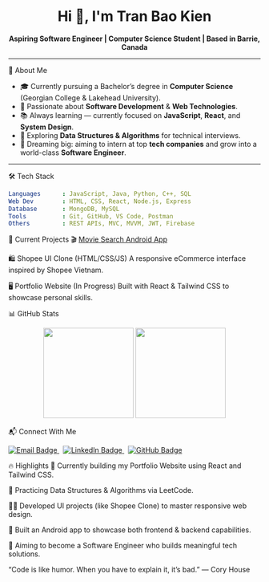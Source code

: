 <h1 align="center">Hi 👋, I'm Tran Bao Kien</h1>

<p align="center">
  <b>Aspiring Software Engineer | Computer Science Student | Based in Barrie, Canada</b>
</p>

---

💖 About Me

- 🎓 Currently pursuing a Bachelor’s degree in **Computer Science** (Georgian College & Lakehead University).
- 🚀 Passionate about **Software Development** & **Web Technologies**.
- 📚 Always learning — currently focused on **JavaScript**, **React**, and **System Design**.
- 🧠 Exploring **Data Structures & Algorithms** for technical interviews.
- 🌟 Dreaming big: aiming to intern at top **tech companies** and grow into a world-class **Software Engineer**.

---

🛠 Tech Stack

```yaml
Languages      : JavaScript, Java, Python, C++, SQL  
Web Dev        : HTML, CSS, React, Node.js, Express  
Database       : MongoDB, MySQL  
Tools          : Git, GitHub, VS Code, Postman  
Others         : REST APIs, MVC, MVVM, JWT, Firebase
```
🧩 Current Projects
🎬 [Movie Search Android App](https://github.com/tranbaokien2005/movie-search-android-app)

🛍️ Shopee UI Clone (HTML/CSS/JS)
A responsive eCommerce interface inspired by Shopee Vietnam.

🖥️ Portfolio Website (In Progress)
Built with React & Tailwind CSS to showcase personal skills.

📊 GitHub Stats
<p align="center"> <img src="https://github-readme-stats.vercel.app/api?username=tranbaokien2005&show_icons=true&theme=github_dark" height="180"/> <img src="https://github-readme-stats.vercel.app/api/top-langs/?username=tranbaokien2005&layout=compact&theme=github_dark" height="180"/> </p>

📬 Connect With Me

<p align="left">
  <a href="mailto:tranbaokien.2005@gmail.com">
    <img src="https://img.shields.io/badge/Gmail-Email_Me-red?style=flat&logo=gmail&logoColor=white" alt="Email Badge"/>
  </a>&nbsp;
  <a href="https://www.linkedin.com/in/bao-kien-tran">
    <img src="https://img.shields.io/badge/LinkedIn-Profile-blue?style=flat&logo=linkedin&logoColor=white" alt="LinkedIn Badge"/>
  </a>&nbsp;
  <a href="https://github.com/tranbaokien2005">
    <img src="https://img.shields.io/badge/GitHub-tranbaokien2005-181717?style=flat&logo=github&logoColor=white" alt="GitHub Badge"/>
  </a>
</p>




🔥 Highlights
🔧 Currently building my Portfolio Website using React and Tailwind CSS.

🧠 Practicing Data Structures & Algorithms via LeetCode.

🧑‍💻 Developed UI projects (like Shopee Clone) to master responsive web design.

📱 Built an Android app to showcase both frontend & backend capabilities.

💼 Aiming to become a Software Engineer who builds meaningful tech solutions.

“Code is like humor. When you have to explain it, it’s bad.” — Cory House
